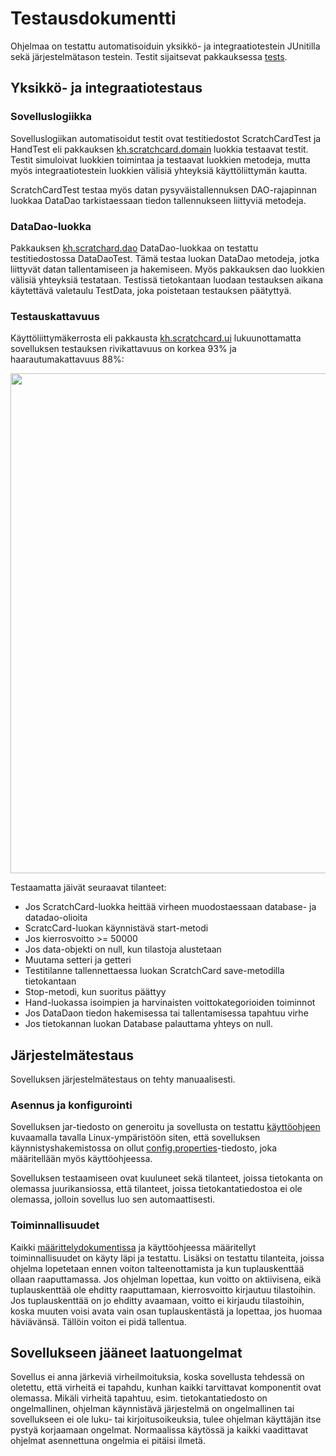 # Testausdokumentti

Ohjelmaa on testattu automatisoiduin yksikkö- ja integraatiotestein JUnitilla sekä järjestelmätason testein. Testit sijaitsevat pakkauksessa [tests](https://github.com/hartzka/ot-harjoitustyo/tree/master/ScratchCard/src/test/java/tests).

## Yksikkö- ja integraatiotestaus

### Sovelluslogiikka

Sovelluslogiikan automatisoidut testit ovat testitiedostot ScratchCardTest ja HandTest eli pakkauksen [kh.scratchcard.domain](https://github.com/hartzka/ot-harjoitustyo/blob/master/ScratchCard/src/main/java/kh/scratchcard/domain) luokkia testaavat testit. Testit simuloivat luokkien toimintaa ja testaavat luokkien metodeja, mutta myös integraatiotestein luokkien välisiä yhteyksiä käyttöliittymän kautta.

ScratchCardTest testaa myös datan pysyväistallennuksen DAO-rajapinnan luokkaa DataDao tarkistaessaan tiedon tallennukseen liittyviä metodeja.

### DataDao-luokka

Pakkauksen [kh.scratchard.dao](https://github.com/hartzka/ot-harjoitustyo/blob/master/ScratchCard/src/main/java/kh/scratchcard/dao) DataDao-luokkaa on testattu testitiedostossa DataDaoTest. Tämä testaa luokan DataDao metodeja, jotka liittyvät datan tallentamiseen ja hakemiseen. Myös pakkauksen dao luokkien välisiä yhteyksiä testataan. Testissä tietokantaan luodaan testauksen aikana käytettävä valetaulu TestData, joka poistetaan testauksen päätyttyä.

### Testauskattavuus

Käyttöliittymäkerrosta eli pakkausta [kh.scratchcard.ui](https://github.com/hartzka/ot-harjoitustyo/blob/master/ScratchCard/src/main/java/kh/scratchcard/ui) lukuunottamatta sovelluksen testauksen rivikattavuus on korkea 93% ja haarautumakattavuus 88%:

<img src="https://github.com/hartzka/ot-harjoitustyo/blob/master/dokumentaatio/kuvat/testaus.png" width="800">

Testaamatta jäivät seuraavat tilanteet:

- Jos ScratchCard-luokka heittää virheen muodostaessaan database- ja datadao-olioita
- ScratcCard-luokan käynnistävä start-metodi
- Jos kierrosvoitto >= 50000
- Jos data-objekti on null, kun tilastoja alustetaan
- Muutama setteri ja getteri
- Testitilanne tallennettaessa luokan ScratchCard save-metodilla tietokantaan
- Stop-metodi, kun suoritus päättyy
- Hand-luokassa isoimpien ja harvinaisten voittokategorioiden toiminnot
- Jos DataDaon tiedon hakemisessa tai tallentamisessa tapahtuu virhe
- Jos tietokannan luokan Database palauttama yhteys on null.


## Järjestelmätestaus

Sovelluksen järjestelmätestaus on tehty manuaalisesti.

### Asennus ja konfigurointi

Sovelluksen jar-tiedosto on generoitu ja sovellusta on testattu [käyttöohjeen](https://github.com/hartzka/ot-harjoitustyo/blob/master/dokumentaatio/kayttoohje.md) kuvaamalla tavalla Linux-ympäristöön siten, että sovelluksen käynnistyshakemistossa on ollut [config.properties](https://github.com/hartzka/ot-harjoitustyo/blob/master/config.properties)-tiedosto, joka määritellään myös käyttöohjeessa.

Sovelluksen testaamiseen ovat kuuluneet sekä tilanteet, joissa tietokanta on olemassa juurikansiossa, että tilanteet, joissa tietokantatiedostoa ei ole olemassa, jolloin sovellus luo sen automaattisesti.

### Toiminnallisuudet

Kaikki [määrittelydokumentissa](https://github.com/hartzka/ot-harjoitustyo/blob/master/dokumentaatio/vaatimusmaarittely.md) ja käyttöohjeessa määritellyt toiminnallisuudet on käyty läpi ja testattu. Lisäksi on testattu tilanteita, joissa ohjelma lopetetaan ennen voiton talteenottamista ja kun tuplauskenttää ollaan raaputtamassa. Jos ohjelman lopettaa, kun voitto on aktiivisena, eikä tuplauskenttää ole ehditty raaputtamaan, kierrosvoitto kirjautuu tilastoihin. Jos tuplauskenttää on jo ehditty avaamaan, voitto ei kirjaudu tilastoihin, koska muuten voisi avata vain osan tuplauskentästä ja lopettaa, jos huomaa häviävänsä. Tällöin voiton ei pidä tallentua.

## Sovellukseen jääneet laatuongelmat

Sovellus ei anna järkeviä virheilmoituksia, koska sovellusta tehdessä on oletettu, että virheitä ei tapahdu, kunhan kaikki tarvittavat komponentit ovat olemassa. Mikäli virheitä tapahtuu, esim. tietokantatiedosto on ongelmallinen, ohjelman käynnistävä järjestelmä on ongelmallinen tai sovellukseen ei ole luku- tai kirjoitusoikeuksia, tulee ohjelman käyttäjän itse pystyä korjaamaan ongelmat. Normaalissa käytössä ja kaikki vaadittavat ohjelmat asennettuna ongelmia ei pitäisi ilmetä.

